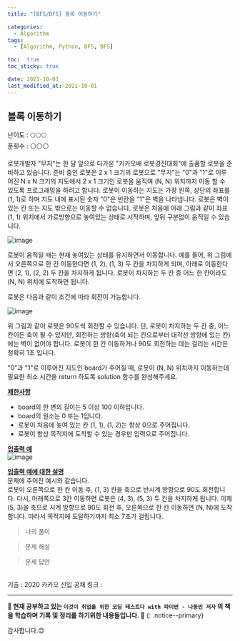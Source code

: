 ```yaml
---
title: "[BFS/DFS] 블록 이동하기"

categories:
  - Algorithm
tags:
  - [Algorithm, Python, DFS, BFS]

toc:  true
toc_sticky: true

date: 2021-10-01
last_modified_at: 2021-10-01
---
```


## 블록 이동하기  

난이도 : 🌕🌕🌕  
푼횟수 : ⚪⚪⚪  

로봇개발자 "무지"는 한 달 앞으로 다가온 "카카오배 로봇경진대회"에 출품할 로봇을 준비하고 있습니다. 준비 중인 로봇은 2 x 1 크기의 로봇으로 "무지"는 "0"과 "1"로 이루어진 N x N 크기의 지도에서 2 x 1 크기인 로봇을 움직여 (N, N) 위치까지 이동 할 수 있도록 프로그래밍을 하려고 합니다. 로봇이 이동하는 지도는 가장 왼쪽, 상단의 좌표를 (1, 1)로 하며 지도 내에 표시된 숫자 "0"은 빈칸을 "1"은 벽을 나타냅니다. 로봇은 벽이 있는 칸 또는 지도 밖으로는 이동할 수 없습니다. 로봇은 처음에 아래 그림과 같이 좌표 (1, 1) 위치에서 가로방향으로 놓여있는 상태로 시작하며, 앞뒤 구분없이 움직일 수 있습니다.  

![image](https://user-images.githubusercontent.com/37467408/135580604-396e3ea7-6701-43f2-ad03-9844cea06351.PNG)  

로봇이 움직일 때는 현재 놓여있는 상태를 유지하면서 이동합니다. 예를 들어, 위 그림에서 오른쪽으로 한 칸 이동한다면 (1, 2), (1, 3) 두 칸을 차지하게 되며, 아래로 이동한다면 (2, 1), (2, 2) 두 칸을 차지하게 됩니다. 로봇이 차지하는 두 칸 중 어느 한 칸이라도 (N, N) 위치에 도착하면 됩니다.  

로봇은 다음과 같이 조건에 따라 회전이 가능합니다.  

![image](https://user-images.githubusercontent.com/37467408/135580704-db50bee9-8a08-4c2c-a613-640bd2fbc4df.PNG)  

위 그림과 같이 로봇은 90도씩 회전할 수 있습니다. 단, 로봇이 차지하는 두 칸 중, 어느 칸이든 축이 될 수 있지만, 회전하는 방향(축이 되는 칸으로부터 대각선 방향에 있는 칸)에는 벽이 없어야 합니다. 로봇이 한 칸 이동하거나 90도 회전하는 데는 걸리는 시간은 정확히 1초 입니다.  

"0"과 "1"로 이루어진 지도인 board가 주어질 때, 로봇이 (N, N) 위치까지 이동하는데 필요한 최소 시간을 return 하도록 solution 함수를 완성해주세요.  

**<u>제한사항</u>**  
- board의 한 변의 길이는 5 이상 100 이하입니다.  
- board의 원소는 0 또는 1입니다.  
- 로봇이 처음에 놓여 있는 칸 (1, 1), (1, 2)는 항상 0으로 주어집니다.  
- 로봇이 항상 목적지에 도착할 수 있는 경우만 입력으로 주어집니다.  

**<u>입출력 예</u>**  
![image](https://user-images.githubusercontent.com/37467408/135580931-b5daac21-969b-4e21-bcc5-337552ca07df.PNG)  

**<u>입출력 예에 대한 설명</u>**  
문제에 주어진 예시와 같습니다.  
로봇이 오른쪽으로 한 칸 이동 후, (1, 3) 칸을 축으로 반시계 방향으로 90도 회전합니다. 다시, 아래쪽으로 3칸 이동하면 로봇은 (4, 3), (5, 3) 두 칸을 차지하게 됩니다. 이제 (5, 3)을 축으로 시계 방향으로 90도 회전 후, 오른쪽으로 한 칸 이동하면 (N, N)에 도착합니다. 따라서 목적지에 도달하기까지 최소 7초가 걸립니다.  

> 나의 풀이  

> 문제 해설  

> 문제 답안  

<br>
기출 : 2020 카카오 신입 공채  
링크 : <https://programmers.co.kr/learn/courses/30/lessons/60063>  

---
**🐢 현재 공부하고 있는 `이것이 취업을 위한 코딩 테스트다 with 파이썬 - 나동빈 저자` 의 책을 학습하며 기록 및 정리를 하기위한 내용들입니다. 🐢**
{: .notice--primary}

감사합니다.😊
